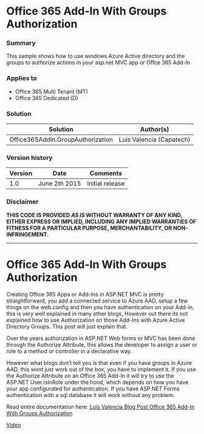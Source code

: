 ﻿# Office 365 Add-In With Groups Authorization #

### Summary ###
This sample shows how to use windows Azure Active directory and the groups to authorize
actions in your asp.net MVC app or Offce 365 Add-In


### Applies to ###
-  Office 365 Multi Tenant (MT)
-  Office 365 Dedicated (D)

### Solution ###
Solution | Author(s)
---------|----------
Office365AddIn.GroupAuthorization | Luis Valencia (Capatech)

### Version history ###
Version  | Date | Comments
---------| -----| --------
1.0  | June 2th 2015 | Initial release

### Disclaimer ###
**THIS CODE IS PROVIDED *AS IS* WITHOUT WARRANTY OF ANY KIND, EITHER EXPRESS OR IMPLIED, INCLUDING ANY IMPLIED WARRANTIES OF FITNESS FOR A PARTICULAR PURPOSE, MERCHANTABILITY, OR NON-INFRINGEMENT.**


----------

# Office 365 Add-In With Groups Authorization #

Creating Office 365 Apps or Add-Ins in ASP.NET MVC is pretty straightforward, you add a connected service to Azure AAD, setup a few things on the web.config and then you have authentication on your Add-in, this is very well explained in many other blogs, However out there its not explained how to use Authorization on those Add-Ins with Azure Active Directory Groups.   This post will just explain that.

Over the years authorization in ASP.NET Web forms or MVC has been done through the Authorize Attribute, this allows the developer to assign a user or role to a method or controller in a declarative way.

However what blogs don’t tell you is that even if you have groups in Azure AAD, this wont just work out of the box, you have to implement it. If you use the Authorize Attribute on an Office 365 Add-In it will try to use the ASP.NET User.IsInRole under the hood, which depends on how you have your app configurated for authentication.  If you have ASP.NET Forms authentication with a sql database it will work without any problem.

Read entire documentation here:
[Luis Valencia Blog Post Office 365 Add-In With Groups Authorization](http://www.luisevalencia.com/2015/06/02/using-azure-aad-graph-office-365-add-in-with-groups-authorization/)


[Video](https://youtu.be/sUC4kJ73Pns)